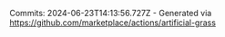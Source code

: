 Commits: 2024-06-23T14:13:56.727Z - Generated via https://github.com/marketplace/actions/artificial-grass
<br>
